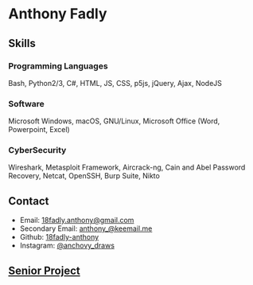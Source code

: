 # Anthony Fadly

## Skills

### Programming Languages

Bash, Python2/3, C#, HTML, JS, CSS, p5js, jQuery, Ajax, NodeJS

### Software

Microsoft Windows, macOS, GNU/Linux, Microsoft Office (Word, Powerpoint, Excel)

### CyberSecurity

Wireshark, Metasploit Framework, Aircrack-ng, Cain and Abel Password Recovery, Netcat, OpenSSH, Burp Suite, Nikto

## Contact
- Email: [18fadly.anthony@gmail.com](mailto:18fadly.anthony@gmail.com)
- Secondary Email: [anthony_@keemail.me](mailto:anthony_@keemail.me)
- Github: [18fadly-anthony](https://github.com/18fadly-anthony)
- Instagram: [@anchovy_draws](https://www.instagram.com/anchovy_draws/)

## [Senior Project](https://18fadly-anthony.github.io/senior-project/)
